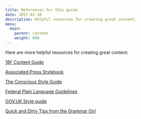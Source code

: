 ```yaml
---
title: References for this guide
date: 2017-01-30
description: Helpful resources for creating great content.
menu:
  main:
    parent: content
    weight: 600
---
```

Here are more helpful resources for creating great content.


<a href="https://pages.18f.gov/content-guide/" class="external">18F Content Guide</a>

<a href="https://www.apstylebook.com/" class="external">Associated Press Stylebook</a>

<a href="http://consciousstyleguide.com/" class="external">The Conscious Style Guide</a>

<a href="http://www.plainlanguage.gov/howto/guidelines/FederalPLGuidelines/TOC.cfm" class="external">Federal Plain Language Guidelines</a>

<a href="https://www.gov.uk/guidance/style-guide" class="external">GOV.UK Style guide</a>

<a href="http://www.quickanddirtytips.com/grammar-girl" class="external">Quick and Dirty Tips from the Grammar Girl</a>
